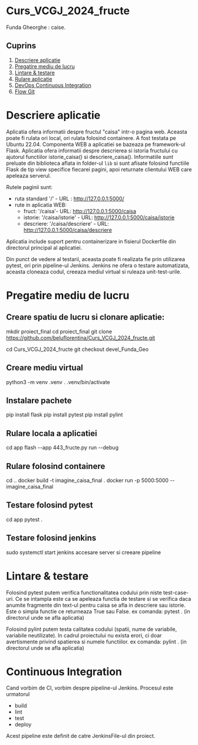 # Curs_VCGJ_2024_fructe

Funda Gheorghe : caise.

## Cuprins

1. [Descriere aplicatie](#descriere-aplicatie)
2. [Pregatire mediu de lucru](#pregatire-mediu-de-lucru)
3. [Lintare & testare](#lintare--testare)
4. [Rulare aplicatie](#rulare-aplicatie)
5. [DevOps Continuous Integration](#continuous-integration)
6. [Flow Git](#flow-git)


# Descriere aplicatie

Aplicatia ofera informatii despre  fructul "caisa" intr-o pagina web. Aceasta poate fi rulata ori local, ori rulata folosind containere. A fost testata pe Ubuntu 22.04. Componenta WEB a aplicatiei se bazeaza pe framework-ul Flask. Aplicatia ofera informatii despre descrierea si istoria fructului cu ajutorul functiilor istorie_caisa() si descriere_caisa(). Informatiile sunt preluate din biblioteca aflata in folder-ul `lib` si sunt afisate folosind functiile Flask de tip view specifice fiecarei pagini, apoi returnate clientului WEB care apeleaza serverul.

Rutele paginii sunt:

- ruta standard '/' - URL : http://127.0.0.1:5000/
- rute in aplicatia WEB:
	- fruct: '/caisa'- URL: http://127.0.0.1:5000/caisa
	- istorie: '/caisa/istorie' - URL: http://127.0.0.1:5000/caisa/istorie
	- descriere: '/caisa/descriere' - URL: http://127.0.0.1:5000/caisa/descriere

Aplicatia include suport pentru containerizare in fisierul Dockerfile din directorul principal al aplicatiei.

Din punct de vedere al testarii, aceasta poate fi realizata fie prin utilizarea pytest, ori prin pipeline-ul Jenkins. Jenkins ne ofera o testare automatizata, aceasta cloneaza codul, creeaza mediul virtual si ruleaza unit-test-urile.

# Pregatire mediu de lucru

## Creare spatiu de lucru si clonare aplicatie:
mkdir proiect_final
cd proiect_final
git clone https://github.com/beluflorentina/Curs_VCGJ_2024_fructe.git

cd Curs_VCGJ_2024_fructe
git checkout devel_Funda_Geo

## Creare mediu virtual
python3 -m venv .venv
. .venv/bin/activate

## Instalare pachete
pip install flask
pip install pytest
pip install pylint

## Rulare locala a aplicatiei
cd app
flash --app 443_fructe.py run --debug

## Rulare folosind containere
cd ..
docker build -t imagine_caisa_final .
docker run -p 5000:5000 -- imagine_caisa_final

## Testare folosind pytest
cd app
pytest .

## Testare folosind jenkins
sudo systemctl start jenkins
accesare server si creeare pipeline



# Lintare & testare

Folosind pytest putem verifica functionalitatea codului prin niste test-case-uri. Ce se intampla este ca se apeleaza functia de testare si se verifica daca anumite fragmente din text-ul pentru caisa se afla in descriere sau istorie. Este o simpla functie ce returneaza True sau False. ex comanda: pytest . (in directorul unde se afla aplicatia)

Folosind pylint putem testa calitatea codului (spatii, nume de variabile, variabile neutilizate). In cadrul proiectului nu exista erori, ci doar avertismente privind spatierea si numele functiilor. ex comanda: pylint . (in directorul unde se afla aplicatia)


# Continuous Integration

Cand vorbim de CI, vorbim despre pipeline-ul Jenkins. Procesul este urmatorul
- build 
- lint 
- test
- deploy

Acest pipeline este definit de catre JenkinsFile-ul din proiect.
